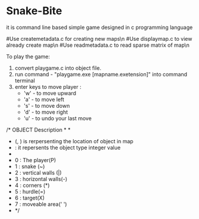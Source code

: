 # Snake-Bite
it is command line based simple game designed in c programming language

#Use createmetadata.c for creating new maps\n
#Use displaymap.c to view already create map\n
#Use readmetadata.c to read sparse matrix of map\n


To play the game:
1. convert playgame.c into object file.
2. run command - "playgame.exe [mapname.exetension]" into command terminal
3. enter keys to move player :
    * 'w' - to move upward
    * 'a' - to move left
    * 's' - to move down
    * 'd' - to move right
    * 'u' - to undo your last move




/* OBJECT Description
 *
 *
 * (<object row>, <object col>) is rerpersenting the location of object in map
 * <object code> : it repersents the object type integer value  
 * 
 * <object code> 
 *  0 : The player(P)
 *  1 : snake (~)
 *  2 : vertical walls (|)
 *  3 : horizontal walls(-)
 *  4 : corners (*)
 *  5 : hurdle(=)
 *  6 : target(X)
 *  7 : moveable area(' ')
 *  */

